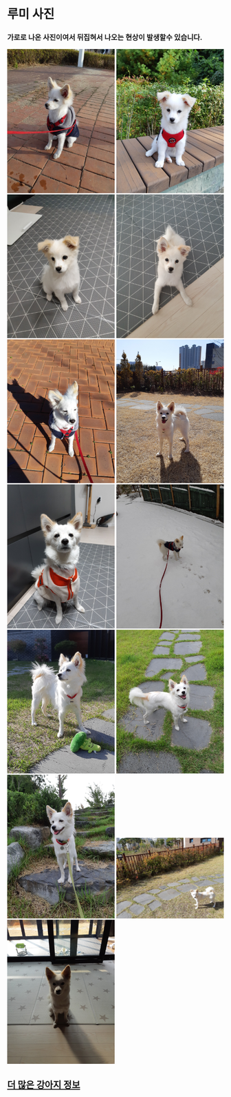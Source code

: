 ﻿<meta charset="utf-8"><h1>루미 사진</h1> <h3>가로로 나온 사진이여서 뒤집혀서 나오는 현상이 발생할수 있습니다.</h3>
<img src="rumi1.jpg" width="250">
<img src="rumi2.jpg" width="250">
<img src="rumi3.jpg" width="250">
<img src="rumi4.jpg" width="250">
<img src="rumi5.jpg" width="250">
<img src="rumi6.jpg" width="250">
<img src="rumi7.jpg" width="250">
<img src="rumi8.jpg" width="250">
<img src="rumi9.jpg" width="250">
<img src="rumi10.jpg" width="250">
<img src="rumi11.jpg" width="250">
<img src="rumi12.jpg" width="250">
<img src="rumi13.jpg" width="250">
<a href="https://namu.wiki/w/%ED%8F%AC%EB%A9%94%EB%9D%BC%EB%8B%88%EC%95%88"><h2>더 많은 강아지 정보</h2>
